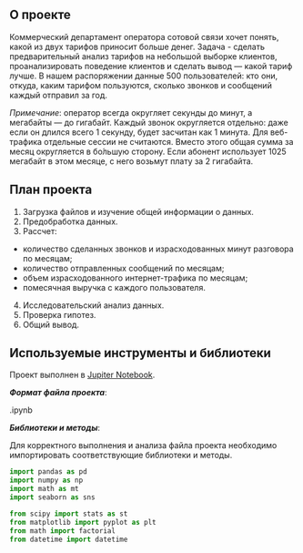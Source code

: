 ## О проекте

Коммерческий департамент оператора сотовой связи хочет понять, какой из двух тарифов приносит больше денег.
Задача - сделать предварительный анализ тарифов на небольшой выборке клиентов, проанализировать поведение клиентов и сделать вывод — какой тариф лучше.
В нашем распоряжении данные 500 пользователей: кто они, откуда, каким тарифом пользуются, сколько звонков и сообщений каждый отправил за год.

*Примечание*: оператор всегда округляет секунды до минут, а мегабайты — до гигабайт. Каждый звонок округляется отдельно: даже если он длился всего 1 секунду, будет засчитан как 1 минута. Для веб-трафика отдельные сессии не считаются. Вместо этого общая сумма за месяц округляется в бо́льшую сторону. Если абонент использует 1025 мегабайт в этом месяце, с него возьмут плату за 2 гигабайта.

## План проекта

1. Загрузка файлов и изучение общей информации о данных.
2. Предобработка данных.
3. Рассчет:
  - количество сделанных звонков и израсходованных минут разговора по месяцам;
  - количество отправленных сообщений по месяцам;
  - объем израсходованного интернет-трафика по месяцам;
  - помесячная выручка с каждого пользователя.
4. Исследовательский анализ данных.
5. Проверка гипотез.
6. Общий вывод.


## Используемые инструменты и библиотеки

Проект выполнен в [Jupiter Notebook](https://jupyter.org/install.html).

***Формат файла проекта***:

.ipynb

***Библиотеки и методы***:

Для корректного выполнения и анализа файла проекта необходимо импортировать соответствующие библиотеки и методы.

```python
import pandas as pd
import numpy as np
import math as mt
import seaborn as sns

from scipy import stats as st
from matplotlib import pyplot as plt
from math import factorial
from datetime import datetime
```
